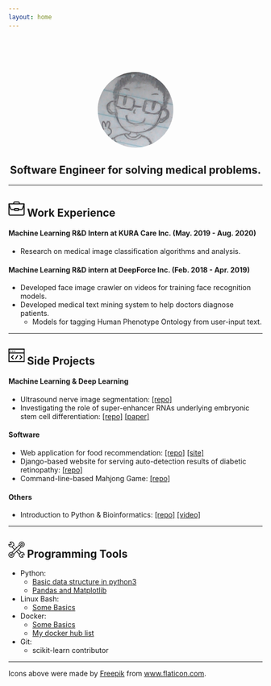 ```yaml
---
layout: home
---
```


<div style="text-align:center; padding-top: 5em">
    <img src="/assets/images/profile.jpg" alt="profile"
         style="border-radius: 50%"
         height="150" width="150"
    />
    <h2>Software Engineer for solving medical problems.</h2>
</div>


---
## ![My work experience](/assets/images/icons/portfolio.png) Work Experience
#### Machine Learning R&D Intern at KURA Care Inc. (May. 2019 - Aug. 2020)
* Research on medical image classification algorithms and analysis.

#### Machine Learning R&D intern at DeepForce Inc. (Feb. 2018 - Apr. 2019)
* Developed face image crawler on videos for training face recognition models.
* Developed medical text mining system to help doctors diagnose patients.
    * Models for tagging Human Phenotype Ontology from user-input text.

---
## ![Side projects](/assets/images/icons/coding.png) Side Projects

#### Machine Learning & Deep Learning
* Ultrasound nerve image segmentation: [[repo]](https://github.com/haochunchang/Ultrasound-Nerve-Segmentation)
* Investigating the role of super-enhancer RNAs underlying embryonic stem cell differentiation: [[repo]](https://github.com/haochunchang/seRNA-ESC) [[paper]](https://bmcgenomics.biomedcentral.com/articles/10.1186/s12864-019-6293-x)

#### Software
* Web application for food recommendation: [[repo]](https://github.com/haochunchang/EatingWhat) [[site]](https://haochunchang.github.io/EatingWhat/)
* Django-based website for serving auto-detection results of diabetic retinopathy: [[repo]](https://github.com/haochunchang/Diabetic-Retinopathy-website)
* Command-line-based Mahjong Game: [[repo]](https://github.com/haochunchang/Mahjong)

#### Others
* Introduction to Python & Bioinformatics: [[repo]](https://github.com/haochunchang/Bioinformatics_Course) [[video]](https://www.youtube.com/playlist?list=PL66kpFJGXaX_3LcfHgiZIupQdclnKb4FC)

---
## <img src="/assets/images/icons/wrench.png" alt="My programming tools" width="32"/> Programming Tools

* Python: 
    * [Basic data structure in python3](/assets/images/pandas/Python3_data_structure.html)
    * [Pandas and Matplotlib](/assets/images/pandas/Pandas_Matplotlib.html)
* Linux Bash:
    * [Some Basics](https://www.slideshare.net/ssuserff3e71/basic-linux-bash)
* Docker:
    * [Some Basics](https://www.slideshare.net/ssuserff3e71/introduction-to-docker-183080093)
    * [My docker hub list](https://cloud.docker.com/repository/list)
* Git:
    * scikit-learn contributor

----
<div class="footer-col">
    <p>
        Icons above were made by
        <a href="https://www.flaticon.com/authors/freepik">Freepik</a>
        from <a href="https://www.flaticon.com/">www.flaticon.com</a>.
    </p>
</div>